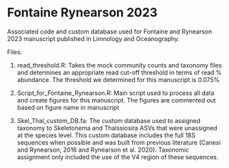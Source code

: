 # Fontaine Rynearson 2023
Associated code and custom database used for Fontaine and Rynearson 2023 manuscript published in Limnology and Oceanography.

Files:
1. read_threshold.R: Takes the mock community counts and taxonomy files and determines an appropriate read cut-off threshold in terms of read % abundance. The threshold we determined for this manuscript is 0.075%

2. Script_for_Fontaine_Rynearson.R: Main script used to process all data and create figures for this manuscript. The figures are commented out based on figure name in manuscript

3. Skel_Thal_custom_DB.fa: The custom database used to assigned taxonomy to Skeletonema and Thalssiosira ASVs that were unassigned at the species level. This custom database includes the full 18S sequences when possible and was built from previous literature (Canesi and Rynearson, 2016 and Rynearson et al. 2020). Taxonomic assignment only included the use of the V4 region of these sequences.


